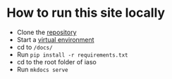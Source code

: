 # How to run this site locally

- Clone the [repository](https://github.com/BLSQ/iaso)
- Start a [virtual environment](https://docs.python.org/3/library/venv.html)
- cd to `/docs/`
- Run `pip install -r requirements.txt`
- cd to the root folder of iaso
- Run `mkdocs serve`